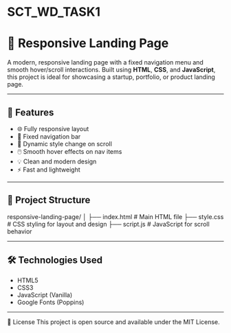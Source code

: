 # SCT_WD_TASK1
# 🚀 Responsive Landing Page

A modern, responsive landing page with a fixed navigation menu and smooth hover/scroll interactions. Built using **HTML**, **CSS**, and **JavaScript**, this project is ideal for showcasing a startup, portfolio, or product landing page.

---

## 📌 Features

- 🌐 Fully responsive layout
- 📌 Fixed navigation bar
- 🎨 Dynamic style change on scroll
- 🖱️ Smooth hover effects on nav items
- 💡 Clean and modern design
- ⚡ Fast and lightweight

---

## 📁 Project Structure

responsive-landing-page/
│
├── index.html # Main HTML file
├── style.css # CSS styling for layout and design
├── script.js # JavaScript for scroll behavior

---

## 🛠️ Technologies Used

- HTML5
- CSS3
- JavaScript (Vanilla)
- Google Fonts (Poppins)

---

📃 License
This project is open source and available under the MIT License.

